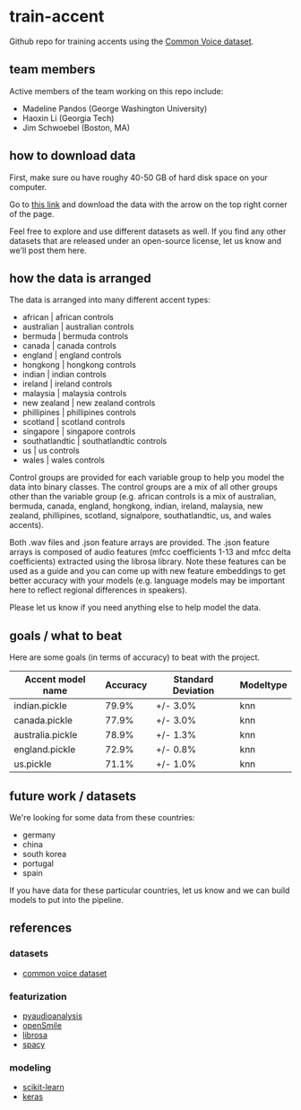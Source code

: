 # train-accent

Github repo for training accents using the [Common Voice dataset](https://www.kaggle.com/mozillaorg/common-voice). 

## team members

Active members of the team working on this repo include:

* Madeline Pandos (George Washington University)
* Haoxin Li (Georgia Tech) 
* Jim Schwoebel (Boston, MA) 

## how to download data

First, make sure ou have roughy 40-50 GB of hard disk space on your computer. 

Go to [this link](https://drive.google.com/open?id=1lqBaDcalVuUtvBNvYiPjP5ZyvNydERX0) and download the data with the arrow on the top right corner of the page. 

Feel free to explore and use different datasets as well. If you find any other datasets that are released under an open-source license, let us know and we'll post them here. 

## how the data is arranged

The data is arranged into many different accent types:

* african | african controls 
* australian | australian controls 
* bermuda | bermuda controls
* canada | canada controls 
* england | england controls
* hongkong | hongkong controls
* indian | indian controls
* ireland | ireland controls
* malaysia | malaysia controls
* new zealand | new zealand controls
* phillipines | phillipines controls
* scotland | scotland controls
* singapore | singapore controls
* southatlandtic | southatlandtic controls
* us | us controls
* wales | wales controls

Control groups are provided for each variable group to help you model the data into binary classes. The control groups are a mix of all other groups other than the variable group (e.g. african controls is a mix of australian, bermuda, canada, england, hongkong, indian, ireland, malaysia, new zealand, phillipines, scotland, signalpore, southatlandtic, us, and wales accents).

Both .wav files and .json feature arrays are provided. The .json feature arrays is composed of audio features (mfcc coefficients 1-13 and mfcc delta coefficients) extracted using the librosa library. Note these features can be used as a guide and you can come up with new feature embeddings to get better accuracy with your models (e.g. language models may be important here to reflect regional differences in speakers). 

Please let us know if you need anything else to help model the data. 

## goals / what to beat 

Here are some goals (in terms of accuracy) to beat with the project. 

| Accent model name | Accuracy | Standard Deviation | Modeltype | 
| ------------- | ------------- | ------------- | ------------- |
| indian.pickle | 79.9% | +/- 3.0% | knn | 
| canada.pickle | 77.9% | +/- 3.0% | knn| 
| australia.pickle | 78.9% | +/- 1.3% | knn |
| england.pickle | 72.9% | +/- 0.8% | knn | 
| us.pickle | 71.1% | +/- 1.0% | knn |

## future work / datasets

We're looking for some data from these countries:

* germany	
* china
* south korea
* portugal	
* spain	

If you have data for these particular countries, let us know and we can build models to put into the pipeline.

## references 
### datasets 
* [common voice dataset](https://www.kaggle.com/mozillaorg/common-voice)
### featurization 
* [pyaudioanalysis](https://github.com/tyiannak/pyAudioAnalysis)
* [openSmile](https://audeering.com/technology/opensmile/)
* [librosa](https://librosa.github.io/librosa/core.html#core)
* [spacy](https://spacy.io/)
### modeling
* [scikit-learn](http://scikit-learn.org/stable/auto_examples/classification/plot_digits_classification.html#sphx-glr-auto-examples-classification-plot-digits-classification-py)
* [keras](https://keras.io/)
